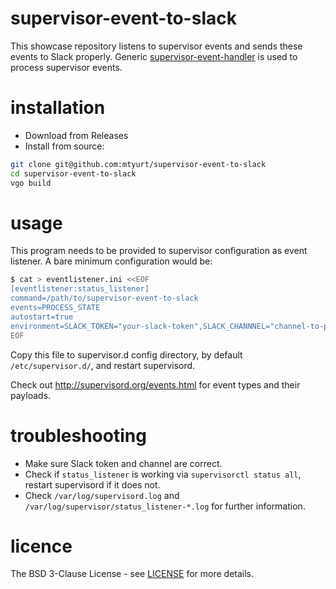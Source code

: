 # supervisor-event-to-slack

This showcase repository listens to supervisor events and sends these events to Slack properly. Generic [supervisor-event-handler](https://github.com/mtyurt/supervisor-event-handler) is used to process supervisor events.

# installation

- Download from Releases 
- Install from source:


```bash
git clone git@github.com:mtyurt/supervisor-event-to-slack
cd supervisor-event-to-slack
vgo build
```

# usage
This program needs to be provided to supervisor configuration as event listener. A bare minimum configuration would be:

```bash
$ cat > eventlistener.ini <<EOF
[eventlistener:status_listener]
command=/path/to/supervisor-event-to-slack
events=PROCESS_STATE
autostart=true
environment=SLACK_TOKEN="your-slack-token",SLACK_CHANNNEL="channel-to-post-messages"
EOF
```

Copy this file to supervisor.d config directory, by default `/etc/supervisor.d/`, and restart supervisord. 

Check out http://supervisord.org/events.html for event types and their payloads.

# troubleshooting
- Make sure Slack token and channel are correct.
- Check if `status_listener` is working via `supervisorctl status all`, restart supervisord if it does not.
- Check `/var/log/supervisord.log` and `/var/log/supervisor/status_listener-*.log` for further information.

# licence
The BSD 3-Clause License - see [LICENSE](https://github.com/mtyurt/supervisor-event-to-slack/blob/master/LICENSE) for more details.

